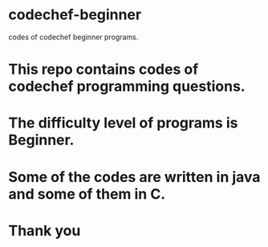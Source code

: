 # codechef-beginner
codes of codechef beginner programs.

# This repo contains codes of codechef programming questions.
# The difficulty level of programs is Beginner.
# Some of the codes are written in java and some of them in C.

# Thank you
